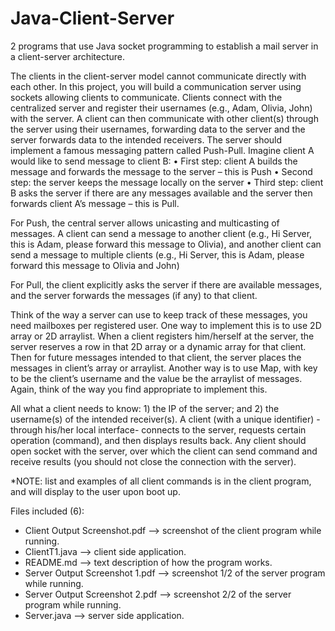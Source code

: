 # Java-Client-Server
2 programs that use Java socket programming to establish a mail server in a client-server architecture.

The clients in the client-server model cannot communicate directly with each other. In this project, you will build a communication server using sockets allowing clients to communicate. Clients connect with the centralized server and register their usernames (e.g., Adam, Olivia, John) with the server. A client can then communicate with other client(s) through the server using their usernames, forwarding data to the server and the server forwards data to the intended receivers. The server should implement a famous messaging pattern called Push-Pull. Imagine client A would like to send message to client B:
  • First step: client A builds the message and forwards the message to the server – this is Push
  • Second step: the server keeps the message locally on the server
  • Third step: client B asks the server if there are any messages available and the server then forwards client A’s message – this is Pull.
  
For Push, the central server allows unicasting and multicasting of messages. A client can send a message to another client (e.g., Hi Server, this is Adam, please forward this message to Olivia), and another client can send a message to multiple clients (e.g., Hi Server, this is Adam, please forward this message to Olivia and John)

For Pull, the client explicitly asks the server if there are available messages, and the server forwards the messages (if
any) to that client.

Think of the way a server can use to keep track of these messages, you need mailboxes per registered user. One way to implement this is to use 2D array or 2D arraylist. When a client registers him/herself at the server, the server reserves a row in that 2D array or a dynamic array for that client. Then for future messages intended to that client, the server places the messages in client’s array or arraylist. Another way is to use Map, with key to be the client’s username and the value be the arraylist of messages. Again, think of the way you find appropriate to implement this. 

All what a client needs to know: 1) the IP of the server; and 2) the username(s) of the intended receiver(s). A client (with a unique identifier) -through his/her local interface- connects to the server, requests certain operation (command), and then displays results back. Any client should open socket with the server, over which the client can
send command and receive results (you should not close the connection with the server).

*NOTE: list and examples of all client commands is in the client program, and will display to the user upon boot up.


Files included (6):
- Client Output Screenshot.pdf --> screenshot of the client program while running.
- ClientT1.java --> client side application.
- README.md --> text description of how the program works.
- Server Output Screenshot 1.pdf --> screenshot 1/2 of the server program while running.
- Server Output Screenshot 2.pdf --> screenshot 2/2 of the server program while running.
- Server.java --> server side application.
